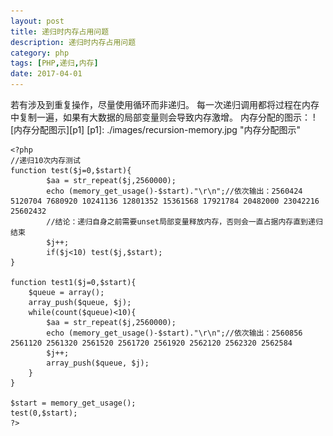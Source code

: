 ```yaml
---
layout: post
title: 递归时内存占用问题
description: 递归时内存占用问题
category: php
tags: [PHP,递归,内存]
date: 2017-04-01
---
```


若有涉及到重复操作，尽量使用循环而非递归。
每一次递归调用都将过程在内存中复制一遍，如果有大数据的局部变量则会导致内存激增。
内存分配的图示：
![内存分配图示][p1]
[p1]: ./images/recursion-memory.jpg "内存分配图示"

<!-- more -->

```
<?php
//递归10次内存测试
function test($j=0,$start){
	    $aa = str_repeat($j,2560000);
        echo (memory_get_usage()-$start)."\r\n";//依次输出：2560424 5120704 7680920 10241136 12801352 15361568 17921784 20482000 23042216 25602432 
        //结论：递归自身之前需要unset局部变量释放内存，否则会一直占据内存直到递归结束
        $j++;
        if($j<10) test($j,$start);
}

function test1($j=0,$start){
	$queue = array();
	array_push($queue, $j);
	while(count($queue)<10){
		$aa = str_repeat($j,2560000);
		echo (memory_get_usage()-$start)."\r\n";//依次输出：2560856 2561120 2561320 2561520 2561720 2561920 2562120 2562320 2562584 
		$j++;
		array_push($queue, $j);
	}
}

$start = memory_get_usage();
test(0,$start);
?>
```